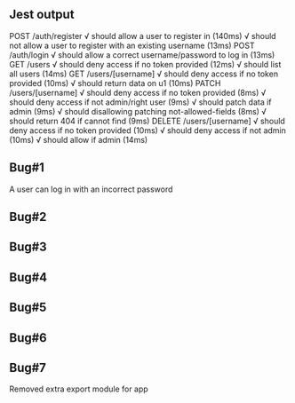 ## Jest output
 POST /auth/register
    √ should allow a user to register in (140ms)
    √ should not allow a user to register with an existing username (13ms)
  POST /auth/login
    √ should allow a correct username/password to log in (13ms)
  GET /users
    √ should deny access if no token provided (12ms)
    √ should list all users (14ms)
  GET /users/[username]
    √ should deny access if no token provided (10ms)
    √ should return data on u1 (10ms)
  PATCH /users/[username]
    √ should deny access if no token provided (8ms)
    √ should deny access if not admin/right user (9ms)
    √ should patch data if admin (9ms)
    √ should disallowing patching not-allowed-fields (8ms)
    √ should return 404 if cannot find (9ms)
  DELETE /users/[username]
    √ should deny access if no token provided (10ms)
    √ should deny access if not admin (10ms)
    √ should allow if admin (14ms)



## Bug#1
A user can log in with an incorrect password
## Bug#2

## Bug#3

## Bug#4

## Bug#5

## Bug#6

## Bug#7
Removed extra export module for app